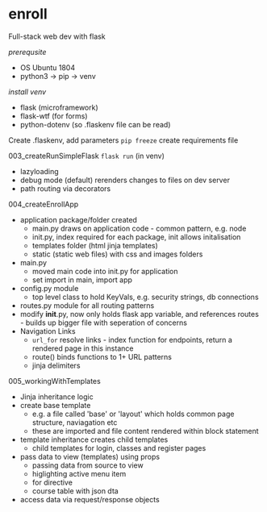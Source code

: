 # enroll
Full-stack web dev with flask

*prerequsite*
* OS Ubuntu 1804
* python3 -> pip -> venv

*install venv*
* flask (microframework)
* flask-wtf (for forms)
* python-dotenv (so .flaskenv file can be read)


Create .flaskenv, add parameters
`pip freeze` create requirements file

003_createRunSimpleFlask
`flask run` (in venv)
* lazyloading
* debug mode (default) rerenders changes to files on dev server
* path routing via decorators

004_createEnrollApp
* application package/folder created
   * main.py draws on application code - common pattern, e.g. node
   * init.py, index required for each package, init allows initalisation
   * templates folder (html jinja templates)
   * static (static web files) with css and images folders
* main.py
   * moved main code into init.py for application
   * set import in main, import app
* config.py module
   * top level class to hold KeyVals, e.g. security strings, db connections
* routes.py module for all routing patterns
* modify __init__.py, now only holds flask app variable, and references routes - builds up bigger file with seperation of concerns
* Navigation Links
   * `url_for` resolve links - index function for endpoints, return a rendered page in this instance
   * route() binds functions to 1+ URL patterns
   * jinja delimiters

005_workingWithTemplates
* Jinja inheritance logic
* create base template
   * e.g. a file called 'base' or 'layout' which holds common page structure, naviagation etc
   * these are imported and file content rendered within block statement
* template inheritance creates child templates
   * child templates for login, classes and register pages
* pass data to view (templates) using props
   * passing data from source to view
   * higlighting active menu item
   * for directive
   * course table with json dta
* access data via request/response objects